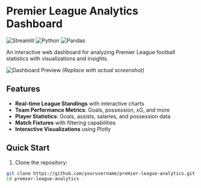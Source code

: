 #  Premier League Analytics Dashboard

![Streamlit](https://img.shields.io/badge/Streamlit-FF4B4B?style=for-the-badge&logo=Streamlit&logoColor=white)
![Python](https://img.shields.io/badge/Python-3776AB?style=for-the-badge&logo=python&logoColor=white)
![Pandas](https://img.shields.io/badge/Pandas-2C2D72?style=for-the-badge&logo=pandas&logoColor=white)

An interactive web dashboard for analyzing Premier League football statistics with visualizations and insights.

![Dashboard Preview](https://via.placeholder.com/800x400?text=Premier+League+Analytics+Dashboard) 
*(Replace with actual screenshot)*

##  Features

- **Real-time League Standings** with interactive charts
- **Team Performance Metrics**: Goals, possession, xG, and more
- **Player Statistics**: Goals, assists, salaries, and possession data
- **Match Fixtures** with filtering capabilities
- **Interactive Visualizations** using Plotly

##  Quick Start

1. Clone the repository:
```bash
git clone https://github.com/yourusername/premier-league-analytics.git
cd premier-league-analytics
